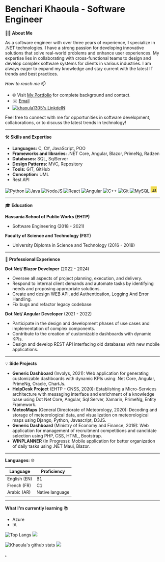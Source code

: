# Benchari Khaoula - Software Engineer






👩‍💻 **About Me**

As a software engineer with over three years of experience, I specialize in .NET technologies. I have a strong passion for developing innovative solutions that solve real-world problems and enhance user experiences. My expertise lies in collaborating with cross-functional teams to design and develop complex software systems for clients in various industries. I am always eager to expand my knowledge and stay current with the latest IT trends and best practices.

  *How to reach me* 📫
 * 🌐  Visit [My Portfolio](https://khaoula1305.github.io/) for complete background and contact.
 * ✉️  [Email](khaoulabenchari9@gmail.com)
 *  <a href="https://www.linkedin.com/in/khaoula1305" target="_blank"><img alt="khaoula1305's LinkdeIN" src="https://img.shields.io/badge/linkedin-%230077B5.svg?&style=for-the-badge&logo=linkedin&logoColor=white" /></a> 

Feel free to connect with me for opportunities in software development, collaborations, or to discuss the latest trends in technology!

---


🛠️ **Skills and Expertise**

- **Languages:** C, C#, JavaScript, POO
- **Frameworks and libraries:** .NET Core, Angular, Blazor, PrimeNg, Radzen
- **Databases:** SQL, SqlServer
- **Design Patterns:** MVC, Repository
- **Tools:** GIT, GitHub
- **Conception:** UML
- Rest API
  
![Python](https://img.shields.io/badge/-Python-black?style=flat-square&logo=Python) 
![Java](https://img.shields.io/badge/-dotnet-E34A86?style=flat-square&logo=dotnet)
![NodeJS](https://img.shields.io/badge/-Nodejs-black?style=flat-square&logo=node.js)
![React](https://img.shields.io/badge/-React-black?style=flat-square&logo=react)
![Angular](https://img.shields.io/badge/-Angular-black?style=flat-square&logo=angular)
![C++](https://img.shields.io/badge/-C++-00599C?style=flat-square&logo=c++)
![Git](https://img.shields.io/badge/-Git-black?style=flat-square&logo=git)
![MySQL](https://img.shields.io/badge/-MYSQL-black?style=flat-square&logo=mysql)
<code><img height="20" src="https://raw.githubusercontent.com/github/explore/80688e429a7d4ef2fca1e82350fe8e3517d3494d/topics/javascript/javascript.png"></code>


---

🎓 **Education**

**Hassania School of Public Works (EHTP)**
- Software Engineering (2018 - 2021)

**Faculty of Science and Technology (FST)**
- University Diploma in Science and Technology (2016 - 2018)

---

💼 **Professional Experience**

**Dot Net/ Blazor Developer** (2022 - 2024)
- Oversee all aspects of project planning, execution, and delivery.
- Respond to internal client demands and automate tasks by identifying needs and proposing appropriate solutions.
- Create and design WEB API, add Authentication, Logging And Error Handling.
- Fix bugs and refactor legacy codebase

**Dot Net/ Angular Developer** (2021 - 2022)
- Participate in the design and development phases of use cases and implementation of complex components.
- Contribute to the creation of customizable dashboards with dynamic KPIs.
- Design and develop REST API interfacing old databases with new mobile applications.

---

 💡 **Side Projects**

- **Generic Dashboard** (Involys, 2021): Web application for generating customizable dashboards with dynamic KPIs using .Net Core, Angular, PrimeNg, Oracle, ChartJs.
- **HelpDesk Project** (EHTP - CNSS, 2020): Establishing a Micro-Services architecture with messaging interface and enrichment of a knowledge base using Dot Net Core, Angular, Sql Server, Xamarin, PrimeNg, Entity Framework.
- **MeteoMaps** (General Directorate of Meteorology, 2020): Decoding and storage of meteorological data, and visualization on meteorological maps using Django, Python, Javascript, D3JS.
- **Generic Dashboard** (Ministry of Economy and Finance, 2019): Web application for management of recruitment competitions and candidate selection using PHP, CSS, HTML, Bootstrap.
- **WINPLANNER** (In Progress): Mobile application for better organization of daily tasks using .NET Maui, Blazor.

---


**Languages:** 🌐

| Language      | Proficiency                                                               |
| ------------- | ------------------------------------------------------------------------- |
| English (EN)  |B1               |
| French (FR)   | C1  |
| Arabic (AR)       | Native language  |                                                         |


---
**What I'm currently learning** 📚
- Azure
- IA

  
![Top Langs](https://github-readme-stats.vercel.app/api/top-langs/?username=khaoula1305&layout=compact)
![](https://github-profile-summary-cards.vercel.app/api/cards/profile-details?username=khaoula1305&theme=github_dark)

![Khaoula's github stats](https://github-readme-stats.vercel.app/api?username=khaoula1305&show_icons=true&theme=radical)
![](https://github-profile-summary-cards.vercel.app/api/cards/productive-time?username=khaoula1305&theme=github_dark)



 [.](https://mega.nz/folder/4D8THCAJ#kbNAs_jVq6uehqoMV--ohw) 

